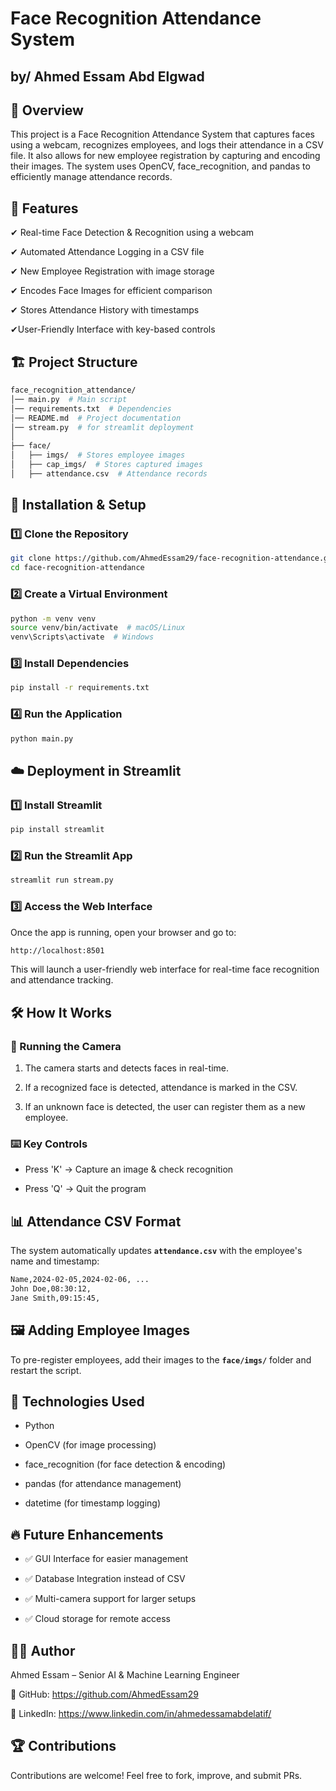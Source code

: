 # Face Recognition Attendance System
## by/ Ahmed Essam Abd Elgwad

## 📌 Overview

This project is a Face Recognition Attendance System that captures faces using a webcam, recognizes employees, and logs their attendance in a CSV file. It also allows for new employee registration by capturing and encoding their images. The system uses OpenCV, face_recognition, and pandas to efficiently manage attendance records.



## 🎯 Features

✔ Real-time Face Detection & Recognition using a webcam

✔ Automated Attendance Logging in a CSV file

✔ New Employee Registration with image storage

✔ Encodes Face Images for efficient comparison

✔ Stores Attendance History with timestamps

✔User-Friendly Interface with key-based controls

## 🏗️ Project Structure
```bash
face_recognition_attendance/
│── main.py  # Main script
│── requirements.txt  # Dependencies
│── README.md  # Project documentation
│── stream.py  # for streamlit deployment
│
├── face/
│   ├── imgs/  # Stores employee images
│   ├── cap_imgs/  # Stores captured images
│   ├── attendance.csv  # Attendance records
```

## 🚀 Installation & Setup

### 1️⃣ Clone the Repository

```bash
git clone https://github.com/AhmedEssam29/face-recognition-attendance.git
cd face-recognition-attendance
```

### 2️⃣ Create a Virtual Environment 

```bash
python -m venv venv
source venv/bin/activate  # macOS/Linux
venv\Scripts\activate  # Windows
```

### 3️⃣ Install Dependencies

```bash
pip install -r requirements.txt
```

### 4️⃣ Run the Application

```bash
python main.py
```
## ☁️ Deployment in Streamlit

### 1️⃣ Install Streamlit

```bash
pip install streamlit
```
### 2️⃣ Run the Streamlit App
```bash
streamlit run stream.py
```
### 3️⃣ Access the Web Interface
Once the app is running, open your browser and go to:
```bash
http://localhost:8501
```
This will launch a user-friendly web interface for real-time face recognition and attendance tracking.

## 🛠️ How It Works
### 🎥 Running the Camera

1. The camera starts and detects faces in real-time.

2. If a recognized face is detected, attendance is marked in the CSV.

3. If an unknown face is detected, the user can register them as a new employee.

### ⌨️ Key Controls

- Press 'K' → Capture an image & check recognition

- Press 'Q' → Quit the program

## 📊 Attendance CSV Format

The system automatically updates **`attendance.csv`** with the employee's name and timestamp:
```bash
Name,2024-02-05,2024-02-06, ...
John Doe,08:30:12,
Jane Smith,09:15:45,
```
## 🖼️ Adding Employee Images

To pre-register employees, add their images to the **`face/imgs/`** folder and restart the script.

## 📌 Technologies Used

- Python

- OpenCV (for image processing)

- face_recognition (for face detection & encoding)

- pandas (for attendance management)

- datetime (for timestamp logging)


## 🔥 Future Enhancements
- ✅ GUI Interface for easier management

- ✅ Database Integration instead of CSV

- ✅ Multi-camera support for larger setups

- ✅ Cloud storage for remote access




## 👨‍💻 Author

Ahmed Essam – Senior AI & Machine Learning Engineer

📌 GitHub: https://github.com/AhmedEssam29

📌 LinkedIn: https://www.linkedin.com/in/ahmedessamabdelatif/





## 🏆 Contributions

Contributions are welcome! Feel free to fork, improve, and submit PRs.



